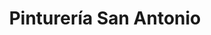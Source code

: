 ---
title: "Pinturería San Antonio"
url: /san-antonio-de-padua/pintureria-san-antonio/
shop: Farben
---
